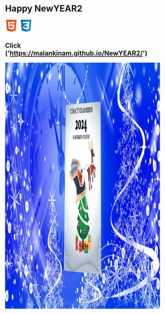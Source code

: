 # Happy NewYEAR2



<div>
  <img src="https://github.com/devicons/devicon/blob/master/icons/html5/html5-original.svg" title="html5" alt="html5" width="40" height="40"/>&nbsp
  <img src="https://github.com/devicons/devicon/blob/master/icons/css3/css3-original.svg" title="css" alt="css" width="40" height="40"/>&nbsp
 
</div>
 


## Click ('https://malankinam.github.io/NewYEAR2/')
 <img src="./img/screencapture-127-0-0-1-5501-index-html-2023-12-21-08_23_40.png" title="css"  width="800" height="800"/>
